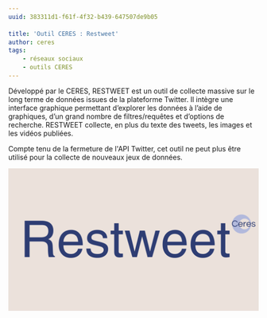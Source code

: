 ```yaml
---
uuid: 383311d1-f61f-4f32-b439-647507de9b05

title: 'Outil CERES : Restweet'
author: ceres
tags:
    - réseaux sociaux
    - outils CERES
---
```


Développé par le CERES, RESTWEET est un outil de collecte massive sur le long terme de données issues de la plateforme Twitter. Il intègre une interface graphique permettant d’explorer les données à l’aide de graphiques, d’un grand nombre de filtres/requêtes et d’options de recherche. RESTWEET collecte, en plus du texte des tweets, les images et les vidéos publiées.

Compte tenu de la fermeture de l'API Twitter, cet outil ne peut plus être utilisé pour la collecte de nouveaux jeux de données.

![big](restweet.png)
